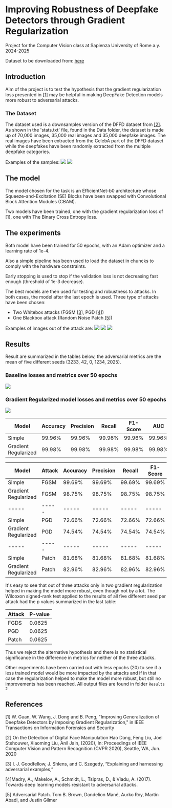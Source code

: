 # Improving Robustness of Deepfake Detectors through Gradient Regularization

Project for the Computer Vision class at Sapienza University of Rome a.y. 2024-2025

Dataset to be downloaded from: [here](https://drive.google.com/file/d/11j4Ion6h0CFb7Vx5AOLiVEU-JUQCYVXj/view?usp=sharing)
## Introduction
Aim of the project is to test the hypothesis that the gradient regularization loss presented in [[1]](https://ieeexplore.ieee.org/document/10516609)
may be helpful in making DeepFake Detection models more robust to adversarial attacks. 

### The Dataset 

The dataset used is a downsamples version of the DFFD dataset from [[2]](https://arxiv.org/pdf/1910.01717). As shown in the 'stats.txt' file, found in the Data folder, the dataset is made up of 70,000 images, 35,000 real images and 35,000 deepfake images. The real images have been extracted from the CelebA part of the DFFD dataset while the deepfakes have been randomly extracted from the multiple deepfake categories. 

Examples of the samples: 
![](figs/Real%20Samples.png)
![](figs/Fake%20Samples.png)

## The model

The model chosen for the task is an EfficientNet-b0 architecture whose Squeeze-and-Excitation (SE) Blocks have been swapped with Convolutional Block Attention Modules (CBAM).

Two models have been trained, one with the gradient regularization loss of [1], one with The Binary Cross Entropy loss.

## The experiments
Both model have been trained for 50 epochs, with an Adam optimizer and a learning rate of 1e-4.

Also a simple pipeline has been used to load the dataset in chuncks to comply with the hardware constraints. 

Early stopping is used to stop if the validation loss is not decreasing fast enough (threshold of 1e-3 decrease). 

The best models are then used for testing and robustness to attacks. In both cases, the model after the last epoch is used. Three type of attacks have been chosen:     
- Two Whitebox attacks (FGSM [[3]](https://arxiv.org/abs/1412.6572v3), PGD [[4]](https://arxiv.org/abs/1706.06083))
- One Blackbox attack (Random Noise Patch [[5]](https://arxiv.org/abs/1712.09665))

Examples of images out of the attack are:
![](figs/Adversarial%20Images/Baseline%20FGSM.png)
![](figs/Adversarial%20Images/Regularized%20PGD.png)
![](figs/Adversarial%20Images/Baseline%20PATCH.png)



## Results

Result are summarized in the tables below, the adversarial metrics are the mean of five different seeds (3233, 42, 0, 1234, 2025).

### Baseline losses and metrics over 50 epochs
![](figs/Baseline%20losses%20and%20metrics.png)


### Gradient Regularized model losses and metrics over 50 epochs
![](figs/Gradient%20Regularized%20losses%20and%20metrics.png)

|Model| Accuracy | Precision | Recall | F1-Score | AUC |
|-----|-----|-----|-----|-----|-----|
Simple | 99.96% | 99.96% | 99.96% | 99.96% | 99.96% | 99
Gradient Regularized | 99.98% | 99.98% | 99.98% | 99.98% | 99.98% |

|Model |Attack | Accuracy | Precision | Recall | F1-Score  | AUC  |
|-----|-----|-----|-----|-----|-----|-----|
Simple | FGSM | 99.69% | 99.69% | 99.69% | 99.69% | 99.69% |
Gradient Regularized | FGSM | 98.75% | 98.75% | 98.75% | 98.75% | 98.75% |
|-----|-----|-----|-----|-----|-----|-----|
Simple | PGD | 72.66% | 72.66% | 72.66% | 72.66% | 72.66% |
Gradient Regularized | PGD | 74.54% | 74.54% |74.54% |74.54% |74.54% |
|-----|-----|-----|-----|-----|-----|-----|
Simple | Patch | 81.68% | 81.68% | 81.68% | 81.68% | 81.68% |
Gradient Regularized | Patch | 82.96% | 82.96% | 82.96% | 82.96% | 82.96% |

It's easy to see that out of three attacks only in two gradient regularization helped in making the model more robust, even though not by a lot. The Wilcoxon signed-rank test applied to the results of all five different seed per attack had the p values summarized in the last table:

|Attack| P-value |
|-----|-----|
|FGDS| 0.0625 |
|PGD|0.0625 |
|Patch|0.0625 |

Thus we reject the alternative hypothesis and there is no statistical significance in the difference in metrics for neither of the three attacks.

Other experiments have been carried out with less epochs (20) to see if a less trained model would be more impacted by the attacks and if in that case the regularization helped to make the model more robust, but still no improvements has been reached. All output files are found in folder `Results 2`
## References

[1] W. Guan, W. Wang, J. Dong and B. Peng, "Improving Generalization of Deepfake Detectors by Imposing Gradient Regularization," in IEEE Transactions on Information Forensics and Security

[2] On the Detection of Digital Face Manipulation Hao Dang, Feng Liu, Joel Stehouwer, Xiaoming Liu, Anil
Jain, (2020), In: Proceedings of IEEE Computer Vision and Pattern Recognition (CVPR 2020), Seattle,
WA, Jun. 2020

[3] I. J. Goodfellow, J. Shlens, and C. Szegedy, “Explaining and harnessing adversarial examples,”

[4]Madry, A., Makelov, A., Schmidt, L., Tsipras, D., & Vladu, A. (2017). Towards deep learning models resistant to adversarial attacks.

[5] Adversarial Patch. Tom B. Brown, Dandelion Mané, Aurko Roy, Martín Abadi, and Justin Gilmer